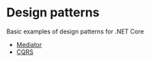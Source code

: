 # Design patterns

Basic examples of design patterns for .NET Core

- [Mediator](/Mediator)
- [CQRS](/CQRS)
